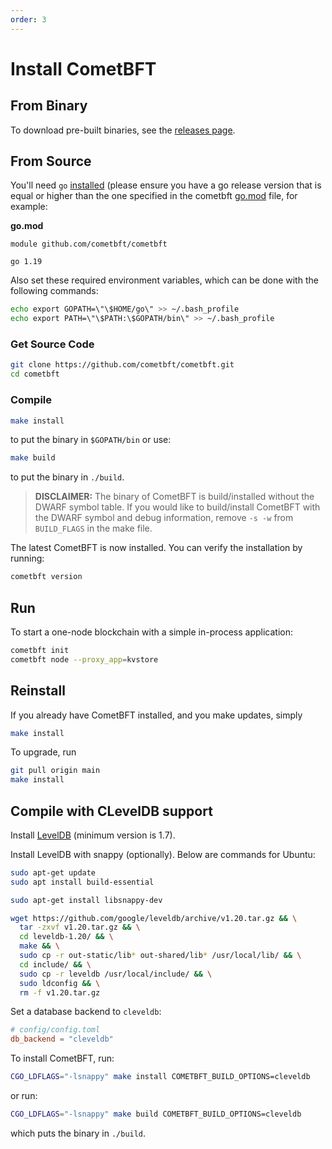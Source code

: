 ```yaml
---
order: 3
---
```


# Install CometBFT

## From Binary

To download pre-built binaries, see the [releases page](https://github.com/cometbft/cometbft/releases).

## From Source

You'll need `go` [installed](https://golang.org/doc/install) (please ensure you have a go release version that is equal or higher
than the one specified in the cometbft [go.mod](https://github.com/cometbft/cometbft/blob/main/go.mod) file, for example:

**go.mod**
```
module github.com/cometbft/cometbft

go 1.19
```

Also set these required environment variables, which can be done with the following commands:

```sh
echo export GOPATH=\"\$HOME/go\" >> ~/.bash_profile
echo export PATH=\"\$PATH:\$GOPATH/bin\" >> ~/.bash_profile
```

### Get Source Code

```sh
git clone https://github.com/cometbft/cometbft.git
cd cometbft
```

### Compile

```sh
make install
```

to put the binary in `$GOPATH/bin` or use:

```sh
make build
```

to put the binary in `./build`.

> **DISCLAIMER:** The binary of CometBFT is build/installed without the DWARF
symbol table. If you would like to build/install CometBFT with the DWARF
symbol and debug information, remove `-s -w` from `BUILD_FLAGS` in the make
file.

The latest CometBFT is now installed. You can verify the installation by
running:

```sh
cometbft version
```

## Run

To start a one-node blockchain with a simple in-process application:

```sh
cometbft init
cometbft node --proxy_app=kvstore
```

## Reinstall

If you already have CometBFT installed, and you make updates, simply

```sh
make install
```

To upgrade, run

```sh
git pull origin main
make install
```

## Compile with CLevelDB support

Install [LevelDB](https://github.com/google/leveldb) (minimum version is 1.7).

Install LevelDB with snappy (optionally). Below are commands for Ubuntu:

```sh
sudo apt-get update
sudo apt install build-essential

sudo apt-get install libsnappy-dev

wget https://github.com/google/leveldb/archive/v1.20.tar.gz && \
  tar -zxvf v1.20.tar.gz && \
  cd leveldb-1.20/ && \
  make && \
  sudo cp -r out-static/lib* out-shared/lib* /usr/local/lib/ && \
  cd include/ && \
  sudo cp -r leveldb /usr/local/include/ && \
  sudo ldconfig && \
  rm -f v1.20.tar.gz
```

Set a database backend to `cleveldb`:

```toml
# config/config.toml
db_backend = "cleveldb"
```

To install CometBFT, run:

```sh
CGO_LDFLAGS="-lsnappy" make install COMETBFT_BUILD_OPTIONS=cleveldb
```

or run:

```sh
CGO_LDFLAGS="-lsnappy" make build COMETBFT_BUILD_OPTIONS=cleveldb
```

which puts the binary in `./build`.
